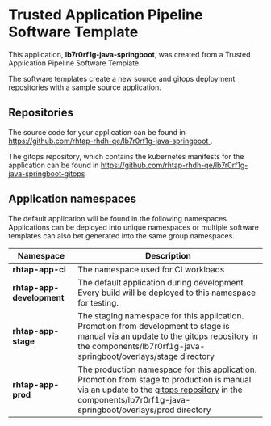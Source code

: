 # Trusted Application Pipeline Software Template

This application, **lb7r0rf1g-java-springboot**, was created from a Trusted Application Pipeline Software Template.

The software templates create a new source and gitops deployment repositories with a sample source application. 

## Repositories

The source code for your application can be found in [https://github.com/rhtap-rhdh-qe/lb7r0rf1g-java-springboot ](https://github.com/rhtap-rhdh-qe/lb7r0rf1g-java-springboot ).
 
The gitops repository, which contains the kubernetes manifests for the application can be found in 
[https://github.com/rhtap-rhdh-qe/lb7r0rf1g-java-springboot-gitops ](https://github.com/rhtap-rhdh-qe/lb7r0rf1g-java-springboot-gitops ) 

## Application namespaces 

The default application will be found in the following namespaces. Applications can be deployed into unique namespaces or multiple software templates can also bet generated into the same group namespaces.  

|  Namespace   |  Description   |  
| -------- | -------- |
| **rhtap-app-ci** | The namespace used for CI workloads |
| **rhtap-app-development** | The default application during development. Every build will be deployed to this namespace for testing. |
| **rhtap-app-stage** | The staging namespace for this application. Promotion from development to stage is manual via an update to the [gitops repository](https://github.com/rhtap-rhdh-qe/lb7r0rf1g-java-springboot-gitops ) in the components/lb7r0rf1g-java-springboot/overlays/stage directory |
| **rhtap-app-prod** | The production namespace for this application. Promotion from stage to production is manual via an update to the [gitops repository](https://github.com/rhtap-rhdh-qe/lb7r0rf1g-java-springboot-gitops ) in the components/lb7r0rf1g-java-springboot/overlays/prod directory |